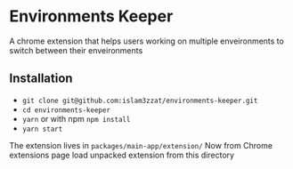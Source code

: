 # Environments Keeper

A chrome extension that helps users working on multiple enveironments to switch between their enveironments

## Installation

- `git clone git@github.com:islam3zzat/environments-keeper.git`
- `cd environments-keeper`
- `yarn` or with npm `npm install`
- `yarn start`

The extension lives in `packages/main-app/extension/`
Now from Chrome extensions page load unpacked extension from this directory
